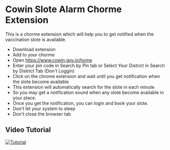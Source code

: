 # Cowin Slote Alarm Chorme Extension

This is a chorme extension which will help you to get notified when the vaccination slote is available.

- Download extension
- Add to your chorme
- Open https://www.cowin.gov.in/home
- Enter your pin code in Search by Pin tab or Select Your District in Search by District Tab (Don't Loggin)
- Click on the chrome extension and wait until you get notification when the slote become available
- This extension will automatically search for the slote in each minute
- So you may get a notification sound when any slote become available in your place.
- Once you get the notification, you can login and book your slote.
- Don't let your system to sleep
- Don't close the browser tab


## Video Tutorial

[![Tutorial](https://img.youtube.com/vi/3zLrCu_Sg4E/0.jpg)](https://www.youtube.com/watch?v=3zLrCu_Sg4E)
